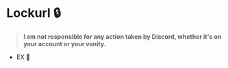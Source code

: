 # Lockurl 🔒

> **I am not responsible for any action taken by Discord, whether it's on your account or your vanity.**

- EX 👑
